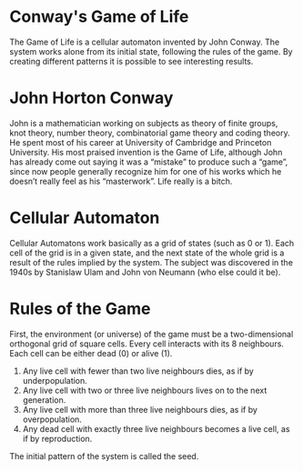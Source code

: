 # Conway's Game of Life
The Game of Life is a cellular automaton invented by John Conway. The system works alone from its initial state, following the rules of the game. By creating different patterns it is possible to see interesting results. 

# John Horton Conway
John is a mathematician working on subjects as theory of finite groups, knot theory, number theory, combinatorial game theory and coding theory. He spent most of his career at University of Cambridge and Princeton University.
His most praised invention is the Game of Life, although John has already come out saying it was a “mistake” to produce such a “game”, since now people generally recognize him for one of his works which he doesn’t really feel as his “masterwork”. Life really is a bitch.

# Cellular Automaton
Cellular Automatons work basically as a grid of states (such as 0 or 1). Each cell of the grid is in a given state, and the next state of the whole grid is a result of the rules implied by the system. The subject was discovered in the 1940s by Stanislaw Ulam and John von Neumann (who else could it be).      

# Rules of the Game
First, the environment (or universe) of the game must be a two-dimensional orthogonal grid of square cells. Every cell interacts with its 8 neighbours. Each cell can be either dead (0) or alive (1).
<ol>
  <li>Any live cell with fewer than two live neighbours dies, as if by underpopulation.</li>
<li>Any live cell with two or three live neighbours lives on to the next generation.</li>
<li> Any live cell with more than three live neighbours dies, as if by overpopulation.</li>
<li> Any dead cell with exactly three live neighbours becomes a live cell, as if by reproduction.</li>
</ol>
The initial pattern of the system is called the seed. 
